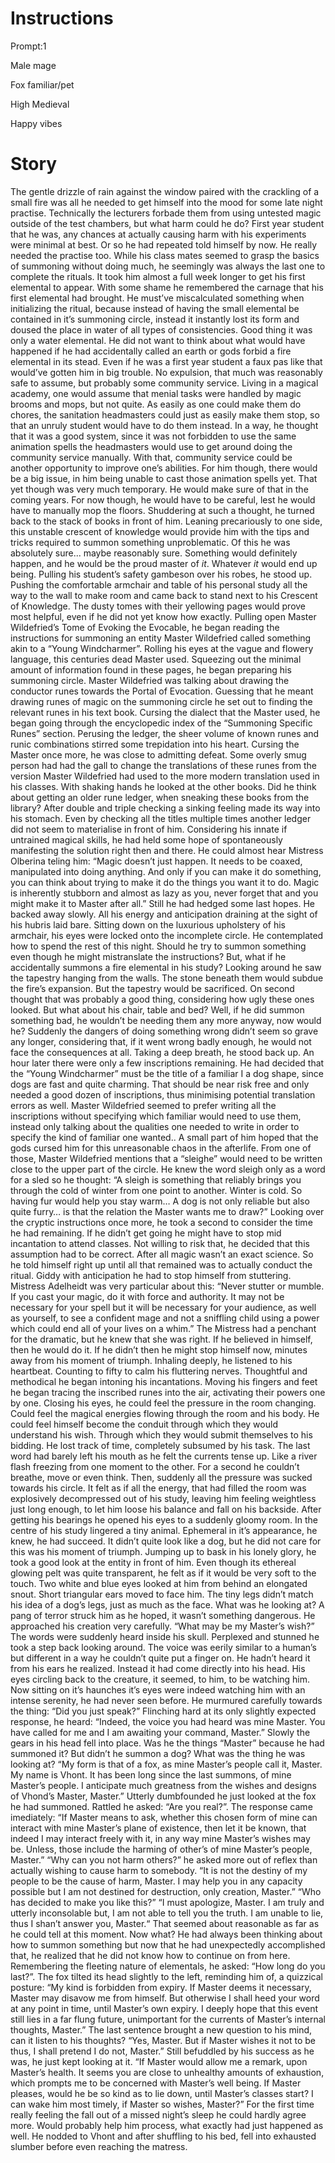 
# Instructions

Prompt:1

Male mage

Fox familiar/pet

High Medieval

Happy vibes

# Story


The gentle drizzle of rain against the window paired with the crackling of a small fire was all he needed to get himself into the mood for some late night practise. Technically the lecturers forbade them from using untested magic outside of the test chambers, but what harm could he do? First year student that he was, any chances at actually causing harm with his experiments were minimal at best. Or so he had repeated told himself by now. He really needed the practise too. While his class mates seemed to grasp the basics of summoning without doing much, he seemingly was always the last one to complete the rituals. It took him almost a full week longer to get his first elemental to appear. With some shame he remembered the carnage that his first elemental had brought. He must’ve miscalculated something when initializing the ritual, because instead of having the small elemental be contained in it’s summoning circle, instead it instantly lost its form and doused the place in water of all types of consistencies. Good thing it was only a water elemental. He did not want to think about what would have happened if he had accidentally called an earth or gods forbid a fire elemental in its stead. Even if he was a first year student a faux pas like that would’ve gotten him in big trouble. No expulsion, that much was reasonably safe to assume, but probably some community service. Living in a magical academy, one would assume that menial tasks were handled by magic brooms and mops, but not quite. As easily as one could make them do chores, the sanitation headmasters could just as easily make them stop, so that an unruly student would have to do them instead. In a way, he thought that it was a good system, since it was not forbidden to use the same animation spells the headmasters would use to get around doing the community service manually. With that, community service could be another opportunity to improve one’s abilities. For him though, there would be a big issue, in him being unable to cast those animation spells yet. That yet though was very much temporary. He would make sure of that in the coming years. For now though, he would have to be careful, lest he would have to manually mop the floors. Shuddering at such a thought, he turned back to the stack of books in front of him. Leaning precariously to one side, this unstable crescent of knowledge would provide him with the tips and tricks required to summon something unproblematic. Of this he was absolutely sure... maybe reasonably sure. Something would definitely happen, and he would be the proud master of _it_. Whatever _it_ would end up being. Pulling his student’s safety gambeson over his robes, he stood up. Pushing the comfortable armchair and table of his personal study all the way to the wall to make room and came back to stand next to his Crescent of Knowledge. The dusty tomes with their yellowing pages would prove most helpful, even if he did not yet know how exactly. Pulling open Master Wildefried’s Tome of Evoking the Evocable, he began reading the instructions for summoning an entity Master Wildefried called something akin to a “Young Windcharmer”. Rolling his eyes at the vague and flowery language, this centuries dead Master used. Squeezing out the minimal amount of information found in these pages, he began preparing his summoning circle. Master Wildefried was talking about drawing the conductor runes towards the Portal of Evocation. Guessing that he meant drawing runes of magic on the summoning circle he set out to finding the relevant runes in his text book. Cursing the dialect that the Master used, he began going through the encyclopedic index of the “Summoning Specific Runes” section. Perusing the ledger, the sheer volume of known runes and runic combinations stirred some trepidation into his heart. Cursing the Master once more, he was close to admitting defeat. Some overly smug person had had the gall to change the translations of these runes from the version Master Wildefried had used to the more modern translation used in his classes. With shaking hands he looked at the other books. Did he think about getting an older rune ledger, when sneaking these books from the library? After double and triple checking a sinking feeling made its way into his stomach. Even by checking all the titles multiple times another ledger did not seem to materialise in front of him. Considering his innate if untrained magical skills, he had held some hope of spontaneously manifesting the solution right then and there. He could almost hear Mistress Olberina teling him: “Magic doesn’t just happen. It needs to be coaxed, manipulated into doing anything. And only if you can make it do something, you can think about trying to make it do the things you want it to do. Magic is inherently stubborn and almost as lazy as you, never forget that and you might make it to Master after all.” Still he had hedged some last hopes. He backed away slowly. All his energy and anticipation draining at the sight of his hubris laid bare. Sitting down on the luxurious upholstery of his armchair, his eyes were locked onto the incomplete circle. He contemplated how to spend the rest of this night. Should he try to summon something even though he might mistranslate the instructions? But, what if he accidentally summons a fire elemental in his study? Looking around he saw the tapestry hanging from the walls. The stone beneath them would subdue the fire’s expansion. But the tapestry would be sacrificed. On second thought that was probably a good thing, considering how ugly these ones looked. But what about his chair, table and bed? Well, if he did summon something bad, he wouldn’t be needing them any more anyway, now would he? Suddenly the dangers of doing something wrong didn’t seem so grave any longer, considering that, if it went wrong badly enough, he would not face the consequences at all. Taking a deep breath, he stood back up. An hour later there were only a few inscriptions remaining. He had decided that the “Young Windcharmer” must be the title of a familiar I a dog shape, since dogs are fast and quite charming. That should be near risk free and only needed a good dozen of inscriptions, thus minimising potential translation errors as well. Master Wildefried seemed to prefer writing all the inscriptions without specifying which familiar would need to use them, instead only talking about the qualities one needed to write in order to specify the kind of familiar one wanted.. A small part of him hoped that the gods cursed him for this unreasonable chaos in the afterlife. From one of those, Master Wildefried mentions that a “sleighe” would need to be written close to the upper part of the circle. He knew the word sleigh only as a word for a sled so he thought: “A sleigh is something that reliably brings you through the cold of winter from one point to another. Winter is cold. So having fur would help you stay warm… A dog is not only reliable but also quite furry… is that the relation the Master wants me to draw?” Looking over the cryptic instructions once more, he took a second to consider the time he had remaining. If he didn’t get going he might have to stop mid incantation to attend classes. Not willing to risk that, he decided that this assumption had to be correct. After all magic wasn’t an exact science. So he told himself right up until all that remained was to actually conduct the ritual. Giddy with anticipation he had to stop himself from stuttering. Mistress Adelheidt was very particular about this: “Never stutter or mumble. If you cast your magic, do it with force and authority. It may not be necessary for your spell but it will be necessary for your audience, as well as yourself, to see a confident mage and not a sniffling child using a power which could end all of your lives on a whim.” The Mistress had a penchant for the dramatic, but he knew that she was right. If he believed in himself, then he would do it. If he didn’t then he might stop himself now, minutes away from his moment of triumph. Inhaling deeply, he listened to his heartbeat. Counting to fifty to calm his fluttering nerves. Thoughtful and methodical he began intoning his incantations. Moving his fingers and feet he began tracing the inscribed runes into the air, activating their powers one by one. Closing his eyes, he could feel the pressure in the room changing. Could feel the magical energies flowing through the room and his body. He could feel himself become the conduit through which they would understand his wish. Through which they would submit themselves to his bidding. He lost track of time, completely subsumed by his task. The last word had barely left his mouth as he felt the currents tense up. Like a river flash freezing from one moment to the other. For a second he couldn’t breathe, move or even think. Then, suddenly all the pressure was sucked towards his circle. It felt as if all the energy, that had filled the room was explosively decompressed out of his study, leaving him feeling weightless just long enough, to let him loose his balance and fall on his backside. After getting his bearings he opened his eyes to a suddenly gloomy room. In the centre of his study lingered a tiny animal. Ephemeral in it’s appearance, he knew, he had succeed. It didn’t quite look like a dog, but he did not care for this was his moment of triumph. Jumping up to bask in his lonely glory, he took a good look at the entity in front of him. Even though its ethereal glowing pelt was quite transparent, he felt as if it would be very soft to the touch. Two white and blue eyes looked at him from behind an elongated snout. Short triangular ears moved to face him. The tiny legs didn’t match his idea of a dog’s legs, just as much as the face. What was he looking at? A pang of terror struck him as he hoped, it wasn’t something dangerous. He approached his creation very carefully. “What may be my Master’s wish?” The words were suddenly heard inside his skull. Perplexed and stunned he took a step back looking around. The voice was eerily similar to a human’s but different in a way he couldn’t quite put a finger on. He hadn’t heard it from his ears he realized. Instead it had come directly into his head. His eyes circling back to the creature, it seemed, to him, to be watching him. Now sitting on it’s haunches it’s eyes were indeed watching him with an intense serenity, he had never seen before. He murmured carefully towards the thing: “Did you just speak?” Flinching hard at its only slightly expected response, he heard: “Indeed, the voice you had heard was mine Master. You have called for me and I am awaiting your command, Master.” Slowly the gears in his head fell into place. Was he the things “Master” because he had summoned it? But didn’t he summon a dog? What was the thing he was looking at? “My form is that of a fox, as mine Master’s people call it, Master. My name is Vhont. It has been long since the last summons, of mine Master’s people. I anticipate much greatness from the wishes and designs of Vhond’s Master, Master.” Utterly dumbfounded he just looked at the fox he had summoned. Rattled he asked: “Are you real?”. The response came imediately: “If Master means to ask, whether this chosen form of mine can interact with mine Master’s plane of existence, then let it be known, that indeed I may interact freely with it, in any way mine Master’s wishes may be. Unless, those include the harming of other’s of mine Master’s people, Master.” “Why can you not harm others?” he asked more out of reflex than actually wishing to cause harm to somebody. “It is not the destiny of my people to be the cause of harm, Master. I may help you in any capacity possible but I am not destined for destruction, only creation, Master.” “Who has decided to make you like this?” “I must apologize, Master. I am truly and utterly inconsolable but, I am not able to tell you the truth. I am unable to lie, thus I shan’t answer you, Master.“ That seemed about reasonable as far as he could tell at this moment. Now what? He had always been thinking about how to summon something but now that he had unexpectedly accomplished that, he realized that he did not know how to continue on from here. Remembering the fleeting nature of elementals, he asked: “How long do you last?”. The fox tilted its head slightly to the left, reminding him of, a quizzical posture: “My kind is forbidden from expiry. If Master deems it necessary, Master may disavow me from himself. But otherwise I shall heed your word at any point in time, until Master’s own expiry. I deeply hope that this event still lies in a far flung future, unimportant for the currents of Master’s internal thoughts, Master.” The last sentence brought a new question to his mind, can it listen to his thoughts? “Yes, Master. But if Master wishes it not to be thus, I shall pretend I do not, Master.” Still befuddled by his success as he was, he just kept looking at it. “If Master would allow me a remark, upon Master’s health. It seems you are close to unhealthy amounts of exhaustion, which prompts me to be concerned with Master’s well being. If Master pleases, would he be so kind as to lie down, until Master’s classes start? I can wake him most timely, if Master so wishes, Master?” For the first time really feeling the fall out of a missed night’s sleep he could hardly agree more. Would probably help him process, what exactly had just happened as well. He nodded to Vhont and after shuffling to his bed, fell into exhausted slumber before even reaching the matress.